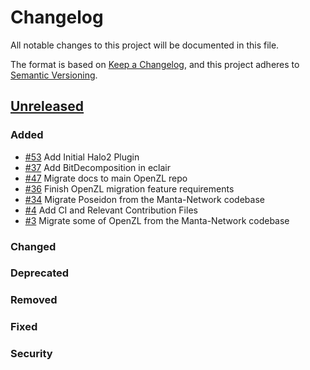# Changelog
All notable changes to this project will be documented in this file.

The format is based on [Keep a Changelog](https://keepachangelog.com/en/1.0.0/), and this project adheres to [Semantic Versioning](https://semver.org/spec/v2.0.0.html).

## [Unreleased]
### Added
- [\#53](https://github.com/openzklib/openzl/pull/53) Add Initial Halo2 Plugin
- [\#37](https://github.com/openzklib/openzl/pull/37) Add BitDecomposition in eclair
- [\#47](https://github.com/openzklib/openzl/pull/47) Migrate docs to main OpenZL repo
- [\#36](https://github.com/openzklib/openzl/pull/36) Finish OpenZL migration feature requirements
- [\#34](https://github.com/openzklib/openzl/pull/34) Migrate Poseidon from the Manta-Network codebase
- [\#4](https://github.com/openzklib/openzl/pull/4) Add CI and Relevant Contribution Files
- [\#3](https://github.com/openzklib/openzl/pull/3) Migrate some of OpenZL from the Manta-Network codebase

### Changed

### Deprecated

### Removed

### Fixed

### Security

[Unreleased]: https://github.com/openzklib/openzl/compare/v0.0.0...HEAD
